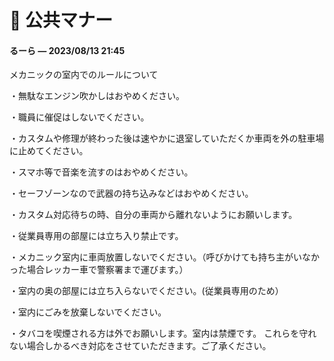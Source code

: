 # 📙 公共マナー

#### るーら _—_ 2023/08/13 21:45

メカニックの室内でのルールについて

&#x20;・無駄なエンジン吹かしはおやめください。&#x20;

・職員に催促はしないでください。&#x20;

・カスタムや修理が終わった後は速やかに退室していただくか車両を外の駐車場に止めてください。&#x20;

・スマホ等で音楽を流すのはおやめください。

&#x20;・セーフゾーンなので武器の持ち込みなどはおやめください。&#x20;

・カスタム対応待ちの時、自分の車両から離れないようにお願いします。&#x20;

・従業員専用の部屋には立ち入り禁止です。

&#x20;・メカニック室内に車両放置しないでください。（呼びかけても持ち主がいなかった場合レッカー車で警察署まで運びます。）&#x20;

・室内の奥の部屋には立ち入らないでください。(従業員専用のため）&#x20;

・室内にごみを放棄しないでください。

&#x20;・タバコを喫煙される方は外でお願いします。室内は禁煙です。 これらを守れない場合しかるべき対応をさせていただきます。ご了承ください。
